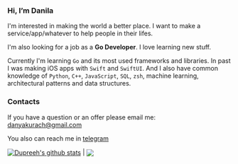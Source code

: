 ### Hi, I’m Danila

I'm interested in making the world a better place.
I want to make a service/app/whatever to help people in their lifes.

I'm also looking for a job as a **Go Developer**. I love learning new stuff.

Currently I'm learning `Go` and its most used frameworks and libraries. In past I was making iOS apps with `Swift` and `SwiftUI`. And I also have common knowledge of `Python`, `C++`, `JavaScript`, `SQL`, `zsh`, machine learning, architectural patterns and data structures.

### Contacts

If you have a question or an offer please email me: danyakurach@gmail.com

You also can reach me in [telegram](https://t.me/dupreehkuda)


 <a href="https://github.com/anuraghazra/github-readme-stats"><img align="center" src="https://github-readme-stats.vercel.app/api?username=dupreehkuda&count_private=true&show_icons=true&theme=dracula" alt="Dupreeh's github stats" /></a> | <a href="https://github.com/anuraghazra/github-readme-stats"><img align="center" src="https://github-readme-stats.vercel.app/api/top-langs/?username=dupreehkuda&layout=compact&theme=dracula" /></a>
